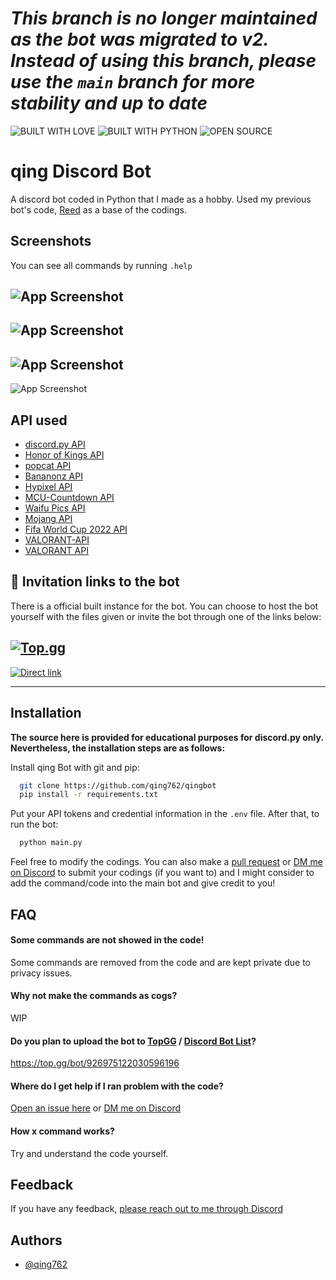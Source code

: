 # ***__This branch is no longer maintained as the bot was migrated to v2. Instead of using this branch, please use the `main` branch for more stability and up to date__***

![BUILT WITH LOVE](https://forthebadge.com/images/badges/built-with-love.svg)
![BUILT WITH PYTHON](https://forthebadge.com/images/badges/made-with-python.svg)
![OPEN SOURCE](https://forthebadge.com/images/badges/open-source.svg)

# qing Discord Bot

A discord bot coded in Python that I made as a hobby. Used my previous bot's code, [Reed](https://github.com/qing762/reed) as a base of the codings.


## Screenshots

You can see all commands by running `.help`

![App Screenshot](https://media.discordapp.net/attachments/1044196358556483587/1050765637166845982/image.png)
---
![App Screenshot](https://media.discordapp.net/attachments/1044196358556483587/1050765608481988738/image.png)
---
![App Screenshot](https://media.discordapp.net/attachments/1044196358556483587/1050765868205871114/image.png)
---
![App Screenshot](https://media.discordapp.net/attachments/1044196358556483587/1050767498930311188/image.png)



## API used
 - [discord.py API](https://github.com/Rapptz/discord.py)
 - [Honor of Kings API](https://github.com/qing762/honor-of-kings-json)
 - [popcat API](https://api.popcat.xyz/)
 - [Bananonz API](https://api.bananonz.dev/)
 - [Hypixel API](https://api.hypixel.net/)
 - [MCU-Countdown API](https://whenisthenextmcufilm.com/)
 - [Waifu Pics API](https://waifu.pics/docs)
 - [Mojang API](https://wiki.vg/Mojang_API)
 - [Fifa World Cup 2022 API](https://github.com/raminmr/free-api-worldcup2022)
 - [VALORANT-API](https://valorant-api.com/)
 - [VALORANT API](https://github.com/Henrik-3/unofficial-valorant-api)
## 🔗 Invitation links to the bot

There is a official built instance for the bot. You can choose to host the bot yourself with the files given or invite the bot through one of the links below:

[![Top.gg](https://cdn.discordapp.com/attachments/995904492988006531/1047413394652790795/top-gg.svg)](https://top.gg/bot/926975122030596196)
--------
[![Direct link](https://cdn.discordapp.com/attachments/995904492988006531/1047413528123932682/direct-link.svg)](https://discord.com/api/oauth2/authorize?client_id=926975122030596196&permissions=8&scope=bot)

-----------------------------


## Installation

__The source here is provided for educational purposes for discord.py only. Nevertheless, the installation steps are as follows:__

Install qing Bot with git and pip:

```bash
  git clone https://github.com/qing762/qingbot
  pip install -r requirements.txt
```

Put your API tokens and credential information in the `.env` file. After that, to run the bot:

```bash
  python main.py
```

Feel free to modify the codings. You can also make a [pull request](https://github.com/qing762/qingbot/pulls) or [DM me on Discord](https://discord.com/users/635765555277725696) to submit your codings (if you want to) and I might consider to add the command/code into the main bot and give credit to you!

## FAQ

#### Some commands are not showed in the code!

Some commands are removed from the code and are kept private due to privacy issues.

#### Why not make the commands as cogs?

WIP

#### Do you plan to upload the bot to [TopGG](https://top.gg) / [Discord Bot List](https://discordbotlist.com/)?

https://top.gg/bot/926975122030596196

#### Where do I get help if I ran problem with the code?

[Open an issue here](https://github.com/qing762/qingbot/issues)
or
[DM me on Discord](https://discord.com/users/635765555277725696)

#### How x command works?

Try and understand the code yourself.


## Feedback

If you have any feedback, [please reach out to me through Discord](https://discord.com/users/635765555277725696)


## Authors

- [@qing762](https://twitch.com/qing762)
